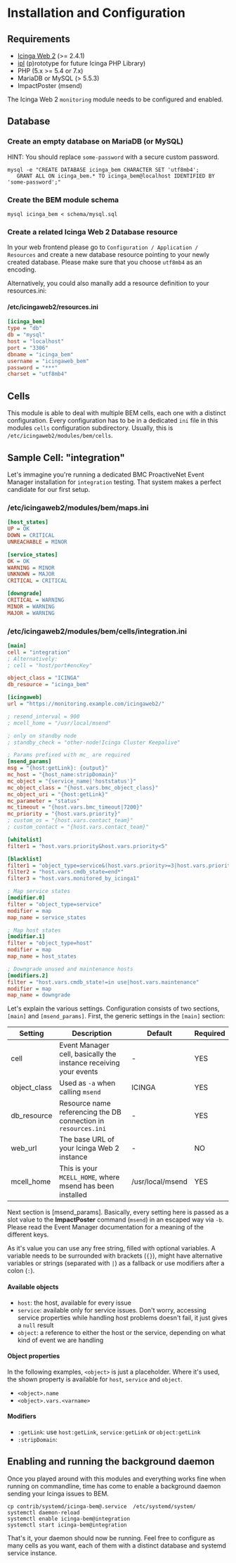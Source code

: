 <a id="Installation-And-Configuration"></a>Installation and Configuration
=========================================================================

Requirements
------------

* [Icinga Web 2](https://github.com/Icinga/icingaweb2) (&gt;= 2.4.1)
* [ipl](https://github.com/Thomas-Gelf/ipl) (p)rototype for future Icinga PHP Library)
* PHP (5.x &gt;= 5.4 or 7.x)
* MariaDB or MySQL (&gt; 5.5.3)
* ImpactPoster (msend)

The Icinga Web 2 `monitoring` module needs to be configured and enabled.

Database
--------

### Create an empty database on MariaDB (or MySQL)

HINT: You should replace `some-password` with a secure custom password.

    mysql -e "CREATE DATABASE icinga_bem CHARACTER SET 'utf8mb4';
       GRANT ALL ON icinga_bem.* TO icinga_bem@localhost IDENTIFIED BY 'some-password';"

### Create the BEM module schema

    mysql icinga_bem < schema/mysql.sql

### Create a related Icinga Web 2 Database resource

In your web frontend please go to `Configuration / Application / Resources`
and create a new database resource pointing to your newly created database.
Please make sure that you choose `utf8mb4` as an encoding.

Alternatively, you could also manally add a resource definition to your
resources.ini:

#### /etc/icingaweb2/resources.ini

```ini
[icinga_bem]
type = "db"
db = "mysql"
host = "localhost"
port = "3306"
dbname = "icinga_bem"
username = "icingaweb_bem"
password = "***"
charset = "utf8mb4"
```

Cells
-----

This module is able to deal with multiple BEM cells, each one with a distinct
configuration. Every configuration has to be in a dedicated `ini` file in this
modules `cells` configuration subdirectory. Usually, this is
`/etc/icingaweb2/modules/bem/cells`.

Sample Cell: "integration"
--------------------------

Let's immagine you're running a dedicated BMC ProactiveNet Event Manager installation
for `integration` testing. That system makes a perfect candidate for our first setup.

### /etc/icingaweb2/modules/bem/maps.ini
```ini
[host_states]
UP = OK
DOWN = CRITICAL
UNREACHABLE = MINOR

[service_states]
OK = OK
WARNING = MINOR
UNKNOWN = MAJOR
CRITICAL = CRITICAL

[downgrade]
CRITICAL = WARNING
MINOR = WARNING
MAJOR = WARNING
```

### /etc/icingaweb2/modules/bem/cells/integration.ini
```ini
[main]
cell = "integration"
; Alternatively:
; cell = "host/port#encKey"

object_class = "ICINGA"
db_resource = "icinga_bem"

[icingaweb]
url = "https://monitoring.example.com/icingaweb2/"

; resend_interval = 900
; mcell_home = "/usr/local/msend"

; only on standby node
; standby_check = "other-node!Icinga Cluster Keepalive"

; Params prefixed with mc_ are required
[msend_params]
msg = "{host:getLink}: {output}"
mc_host = "{host_name:stripDomain}"
mc_object = "{service_name|'hoststatus'}"
mc_object_class = "{host.vars.bmc_object_class}"
mc_object_uri = "{host:getLink}"
mc_parameter = "status"
mc_timeout = "{host.vars.bmc_timeout|7200}"
mc_priority = "{host.vars.priority}"
; custom_os = "{host.vars.contact_team}"
; custom_contact = "{host.vars.contact_team}"

[whitelist]
filter1 = "host.vars.priority&host.vars.priority<5"

[blacklist]
filter1 = "object_type=service&(host.vars.priority>=3|host.vars.priority<=5)"
filter2 = "host.vars.cmdb_state=end*"
filter3 = "host.vars.monitored_by_icinga1"

; Map service states
[modifier.0]
filter = "object_type=service"
modifier = map
map_name = service_states

; Map host states
[modifier.1]
filter = "object_type=host"
modifier = map
map_name = host_states

; Downgrade unused and maintenance hosts
[modifiers.2]
filter = "host.vars.cmdb_state!=in use|host.vars.maintenance"
modifier = map
map_name = downgrade
```

Let's explain the various settings. Configuration consists of two sections,
`[main]` and `[msend_params]`. First, the generic settings in the `[main]`
section:

| Setting      | Description                                                      | Default          | Required |
|--------------|------------------------------------------------------------------|------------------|----------|
| cell         | Event Manager cell, basically the instance receiving your events | -                | YES      |
| object_class | Used as `-a` when calling `msend`                                | ICINGA           | YES      |
| db_resource  | Resource name referencing the DB connection in `resources.ini`   | -                | YES      |
| web_url      | The base URL of your Icinga Web 2 instance                       | -                | NO       |
| mcell_home   | This is your `MCELL_HOME`, where msend has been installed        | /usr/local/msend | YES      |

Next section is [msend_params]. Basically, every setting here is passed as a
slot value to the **ImpactPoster** command (`msend`) in an escaped way via `-b`.
Please read the Event Manager documentation for a meaning of the different keys.

As it's value you can use any free string, filled with optional variables. A
variable needs to be surrounded with brackets (`{}`), might have alternative
variables or strings (separated with `|`) as a fallback or use modifiers after
a colon (`:`).

#### Available objects

* `host`: the host, available for every issue
* `service`: available only for service issues. Don't worry, accessing service
  properties while handling host problems doesn't fail, it just gives a `null`
  result
* `object`: a reference to either the host or the service, depending on what
  kind of event we are handling

#### Object properties

In the following examples, `<object>` is just a placeholder. Where it's used,
the shown property is available for `host`, `service` and `object`.
* `<object>.name`
* `<object>.vars.<varname>`

#### Modifiers

* `:getLink`: use `host:getLink`, `service:getLink` or `object:getLink`
* `:stripDomain`:

Enabling and running the background daemon
------------------------------------------

Once you played around with this modules and everything works fine when running
on commandline, time has come to enable a background daemon sending your Icinga
issues to BEM.

    cp contrib/systemd/icinga-bem@.service  /etc/systemd/system/
    systemctl daemon-reload
    systemctl enable icinga-bem@integration
    systemctl start icinga-bem@integration

That's it, your daemon should now be running. Feel free to configure as many
cells as you want, each of them with a distinct database and systemd service
instance.
